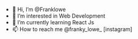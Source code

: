 - 👋 Hi, I’m @Franklowe
- 👀 I’m interested in Web Development
- 🌱 I’m currently learning React Js
- 📫 How to reach me @franky_lowe_ [instagram] 

<!---
Frankalowe/Frankalowe is a ✨ special ✨ repository because its `README.md` (this file) appears on your GitHub profile.
You can click the Preview link to take a look at your changes.
--->

